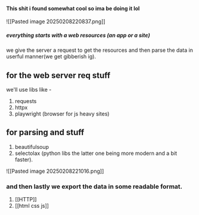 #### This shit i found somewhat cool so ima be doing it lol
![[Pasted image 20250208220837.png]]

##### everything starts with a web resources (an app or a site)
we give the server a request to get the resources and then parse the data in userful manner(we get gibberish ig).

## for the web server req stuff 
we'll use libs like - 
1. requests
2. httpx
3. playwright (browser for js heavy sites)

## for parsing and stuff 
1. beautifulsoup 
2. selectolax
(python libs the latter one being more modern and a bit faster).

![[Pasted image 20250208221016.png]]

### and then lastly we export the data in some readable format.

1. [[HTTP]]
2. [[html css js]]

